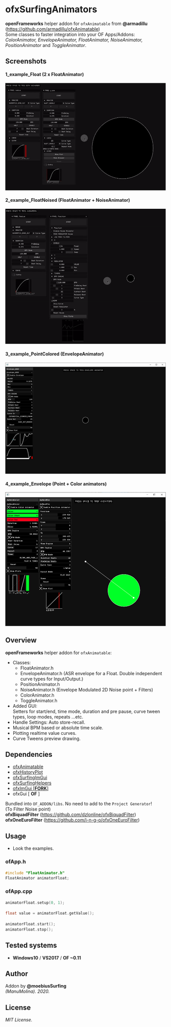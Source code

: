 # ofxSurfingAnimators

**openFrameworks** helper addon for ```ofxAnimatable``` from **@armadillu**  
(https://github.com/armadillu/ofxAnimatable)  
Some classes to faster integration into your OF Apps/Addons:  
*ColorAnimator, EnvelopeAnimator, FloatAnimator, NoiseAnimator, PositionAnimator* and *ToggleAnimator*.

## Screenshots

#### 1_example_Float (2 x FloatAnimator)
![gif](/readme_images/1_example_Float.gif?raw=true "gif")  

#### 2_example_FloatNoised (FloatAnimator + NoiseAnimator)
![gif](/readme_images/2_example_FloatNoised.gif?raw=true "gif")  

#### 3_example_PointColored (EnvelopeAnimator)
![image](/readme_images/3_example_PointColored.PNG?raw=true "image")

#### 4_example_Envelope (Point + Color animators)
![image](/readme_images/4_example_Envelope.PNG?raw=true "image")
 	
## Overview
**openFrameworks** helper addon for ```ofxAnimatable```:
* Classes:
   * FloatAnimator.h
   * EnvelopeAnimator.h (ASR envelope for a Float. Double independent curve types for Input/Output.)
   * PositionAnimator.h
   * NoiseAnimator.h (Envelope Modulated 2D Noise point + Filters)
   * ColorAnimator.h
   * ToggleAnimator.h
* Added GUI:  
Setters for start/end, time mode, duration and pre pause, curve tween types, loop modes, repeats ...etc. 
* Handle Settings: Auto store-recall.
* Musical BPM based or absolute time scale.
* Plotting realtime value curves.
* Curve Tweens preview drawing.

## Dependencies
* [ofxAnimatable](https://github.com/armadillu/ofxAnimatable)  
* [ofxHistoryPlot](https://github.com/moebiussurfing/ofxHistoryPlot)  
* [ofxSurfingImGui](https://github.com/moebiussurfing/ofxSurfingImGui)  
* [ofxSurfingHelpers](https://github.com/moebiussurfing/ofxSurfingHelpers)  
* [ofxImGui [**FORK**]](https://github.com/Daandelange/ofxImGui/tree/ofParameters-Helpers-Test)
* ofxGui [ **OF** ]

Bundled into ```OF_ADDON/libs```. No need to add to the ```Project Generator```!  
(To Filter Noise point)  
**ofxBiquadFilter**  (https://github.com/dzlonline/ofxBiquadFilter)  
**ofxOneEuroFilter**  (https://github.com/i-n-g-o/ofxOneEuroFilter)

## Usage
- Look the examples.

### ofApp.h
```.c++
#include "FloatAnimator.h"
FloatAnimator animatorFloat;
```

### ofApp.cpp
```.c++
animatorFloat.setup(0, 1);

float value = animatorFloat.getValue();

animatorFloat.start();
animatorFloat.stop();
```

## Tested systems
- **Windows10** / **VS2017** / **OF ~0.11**

## Author
Addon by **@moebiusSurfing**  
*(ManuMolina). 2020.*

## License
*MIT License.*
